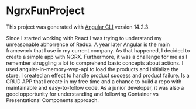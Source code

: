 # NgrxFunProject

This project was generated with [Angular CLI](https://github.com/angular/angular-cli) version 14.2.3.

Since I started working with React I was trying to understand my unreasonable abhorrence of Redux. A year later Angular is the main framework that I use in my current company. As that happened, I decided to create a simple app with NGRX. Furthermore, it was a challenge for me as I remember struggling a lot to comprehend basic concepts about actions. I used angular-in-memory-wep-api to load the products and initialize the store. I created an effect to handle product success and product failure. Is a CRUD APP that I create in my free time and a chance to build a repo with maintainable and easy-to-follow code. As a junior developer, it was also a good opportunity for understanding and following Container vs Presentational Components approach.
